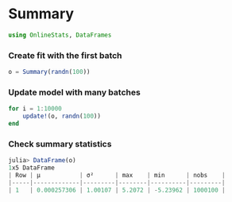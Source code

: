
# Summary


````julia
using OnlineStats, DataFrames
````





### Create fit with the first batch
````julia
o = Summary(randn(100))
````





### Update model with many batches
````julia
for i = 1:10000
    update!(o, randn(100))
end
````





### Check summary statistics
````julia
julia> DataFrame(o)
1x5 DataFrame
| Row | μ           | σ²      | max    | min      | nobs    |
|-----|-------------|---------|--------|----------|---------|
| 1   | 0.000257306 | 1.00107 | 5.2072 | -5.23962 | 1000100 |

````




